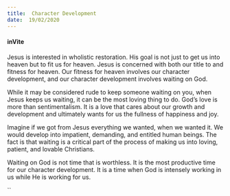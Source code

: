 ```yaml
---
title:  Character Development
date:  19/02/2020
---
```


#### inVite

Jesus is interested in wholistic restoration. His goal is not just to get us into heaven but to fit us for heaven. Jesus is concerned with both our title to and fitness for heaven. Our fitness for heaven involves our character development, and our character development involves waiting on God.

While it may be considered rude to keep someone waiting on you, when Jesus keeps us waiting, it can be the most loving thing to do. God’s love is more than sentimentalism. It is a love that cares about our growth and development and ultimately wants for us the fullness of happiness and joy.

Imagine if we got from Jesus everything we wanted, when we wanted it. We would develop into impatient, demanding, and entitled human beings. The fact is that waiting is a critical part of the process of making us into loving, patient, and lovable Christians.

Waiting on God is not time that is worthless. It is the most productive time for our character development. It is a time when God is intensely working in us while He is working for us.

``
